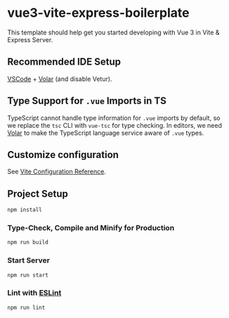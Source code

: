 # vue3-vite-express-boilerplate

This template should help get you started developing with Vue 3 in Vite & Express Server.

## Recommended IDE Setup

[VSCode](https://code.visualstudio.com/) + [Volar](https://marketplace.visualstudio.com/items?itemName=Vue.volar) (and disable Vetur).

## Type Support for `.vue` Imports in TS

TypeScript cannot handle type information for `.vue` imports by default, so we replace the `tsc` CLI with `vue-tsc` for type checking. In editors, we need [Volar](https://marketplace.visualstudio.com/items?itemName=Vue.volar) to make the TypeScript language service aware of `.vue` types.

## Customize configuration

See [Vite Configuration Reference](https://vitejs.dev/config/).

## Project Setup

```sh
npm install
```

### Type-Check, Compile and Minify for Production

```sh
npm run build
```

### Start Server

```sh
npm run start
```

### Lint with [ESLint](https://eslint.org/)

```sh
npm run lint
```
